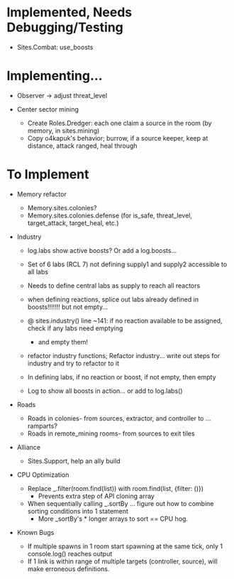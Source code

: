 # Implemented, Needs Debugging/Testing	

- Sites.Combat: use_boosts



# Implementing...
- Observer -> adjust threat_level

- Center sector mining
	- Create Roles.Dredger: each one claim a source in the room (by memory, in sites.mining)
	- Copy o4kapuk's behavior; burrow, if a source keeper, keep at distance, attack ranged, heal through



# To Implement
- Memory refactor
	- Memory.sites.colonies?
	- Memory.sites.colonies.defense (for is_safe, threat_level, target_attack, target_heal, etc.)

- Industry
	- log.labs show active boosts? Or add a log.boosts...

	- Set of 6 labs (RCL 7) not defining supply1 and supply2 accessible to all labs
	- Needs to define central labs as supply to reach all reactors

	* when defining reactions, splice out labs already defined in boosts!!!!!!! but not empty...
	- @ sites.industry() line ~141: if no reaction available to be assigned, check if any labs need emptying
		- and empty them!
	- refactor industry functions; Refactor industry... write out steps for industry and try to refactor to it
	- In defining labs, if no reaction or boost, if not empty, then empty

	- Log to show all boosts in action... or add to log.labs()


- Roads
	- Roads in colonies- from sources, extractor, and controller to ... ramparts?
	- Roads in remote_mining rooms- from sources to exit tiles

- Alliance
	- Sites.Support, help an ally build

- CPU Optimization
	- Replace _.filter(room.find(list)) with room.find(list, {filter: ()}) 
		- Prevents extra step of API cloning array
	- When sequentially calling _.sortBy ... figure out how to combine sorting conditions into 1 statement
		- More _sortBy's * longer arrays to sort == CPU hog.

- Known Bugs
	- If multiple spawns in 1 room start spawning at the same tick, only 1 console.log() reaches output
	- If 1 link is within range of multiple targets (controller, source), will make erroneous definitions.